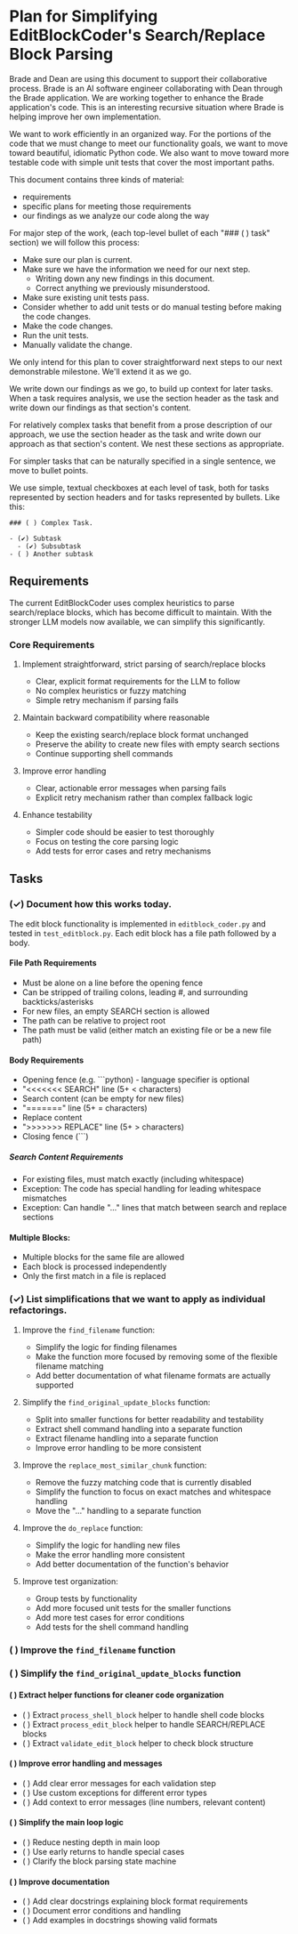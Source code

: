 # Plan for Simplifying EditBlockCoder's Search/Replace Block Parsing

Brade and Dean are using this document to support their collaborative process. Brade is an AI software engineer collaborating with Dean through the Brade application. We are working together to enhance the Brade application's code. This is an interesting recursive situation where Brade is helping improve her own implementation.

We want to work efficiently in an organized way. For the portions of the code that we must change to meet our functionality goals, we want to move toward beautiful, idiomatic Python code. We also want to move toward more testable code with simple unit tests that cover the most important paths.

This document contains three kinds of material:

- requirements
- specific plans for meeting those requirements
- our findings as we analyze our code along the way

For major step of the work, (each top-level bullet of each "### ( ) task" section) we will follow this process:

- Make sure our plan is current.
- Make sure we have the information we need for our next step.
  - Writing down any new findings in this document.
  - Correct anything we previously misunderstood.
- Make sure existing unit tests pass.
- Consider whether to add unit tests or do manual testing before making the code changes.
- Make the code changes.
- Run the unit tests.
- Manually validate the change.

We only intend for this plan to cover straightforward next steps to our next demonstrable milestone. We'll extend it as we go.

We write down our findings as we go, to build up context for later tasks. When a task requires analysis, we use the section header as the task and write down our findings as that section's content.

For relatively complex tasks that benefit from a prose description of our approach, we use the section header as the task and write down our approach as that section's content. We nest these sections as appropriate.

For simpler tasks that can be naturally specified in a single sentence, we move to bullet points.

We use simple, textual checkboxes at each level of task, both for tasks represented by section headers and for tasks represented by bullets. Like this:

```
### ( ) Complex Task.

- (✔︎) Subtask
  - (✔︎) Subsubtask
- ( ) Another subtask
```

## Requirements

The current EditBlockCoder uses complex heuristics to parse search/replace blocks, which has become difficult to maintain. With the stronger LLM models now available, we can simplify this significantly.

### Core Requirements

1. Implement straightforward, strict parsing of search/replace blocks
   - Clear, explicit format requirements for the LLM to follow
   - No complex heuristics or fuzzy matching
   - Simple retry mechanism if parsing fails

2. Maintain backward compatibility where reasonable
   - Keep the existing search/replace block format unchanged
   - Preserve the ability to create new files with empty search sections
   - Continue supporting shell commands

3. Improve error handling
   - Clear, actionable error messages when parsing fails
   - Explicit retry mechanism rather than complex fallback logic

4. Enhance testability
   - Simpler code should be easier to test thoroughly
   - Focus on testing the core parsing logic
   - Add tests for error cases and retry mechanisms

## Tasks

### (✓) Document how this works today.

The edit block functionality is implemented in `editblock_coder.py` and tested in `test_editblock.py`. Each edit block has a file path followed by a body.

#### File Path Requirements

- Must be alone on a line before the opening fence
- Can be stripped of trailing colons, leading #, and surrounding backticks/asterisks
- For new files, an empty SEARCH section is allowed
- The path can be relative to project root
- The path must be valid (either match an existing file or be a new file path)

#### Body Requirements

- Opening fence (e.g. ```python) - language specifier is optional
- "<<<<<<< SEARCH" line (5+ < characters)
- Search content (can be empty for new files)
- "=======" line (5+ = characters)
- Replace content
- ">>>>>>> REPLACE" line (5+ > characters)
- Closing fence (```)

##### Search Content Requirements

- For existing files, must match exactly (including whitespace)
- Exception: The code has special handling for leading whitespace mismatches
- Exception: Can handle "..." lines that match between search and replace sections

#### Multiple Blocks:

- Multiple blocks for the same file are allowed
- Each block is processed independently
- Only the first match in a file is replaced

### (✓) List simplifications that we want to apply as individual refactorings.

1. Improve the `find_filename` function:
   - Simplify the logic for finding filenames
   - Make the function more focused by removing some of the flexible filename matching
   - Add better documentation of what filename formats are actually supported

2. Simplify the `find_original_update_blocks` function:
   - Split into smaller functions for better readability and testability
   - Extract shell command handling into a separate function
   - Extract filename handling into a separate function
   - Improve error handling to be more consistent

3. Improve the `replace_most_similar_chunk` function:
   - Remove the fuzzy matching code that is currently disabled
   - Simplify the function to focus on exact matches and whitespace handling
   - Move the "..." handling to a separate function

4. Improve the `do_replace` function:
   - Simplify the logic for handling new files
   - Make the error handling more consistent
   - Add better documentation of the function's behavior

5. Improve test organization:
   - Group tests by functionality
   - Add more focused unit tests for the smaller functions
   - Add more test cases for error conditions
   - Add tests for the shell command handling

### ( ) Improve the `find_filename` function

### ( ) Simplify the `find_original_update_blocks` function

#### ( ) Extract helper functions for cleaner code organization
- ( ) Extract `process_shell_block` helper to handle shell code blocks
- ( ) Extract `process_edit_block` helper to handle SEARCH/REPLACE blocks
- ( ) Extract `validate_edit_block` helper to check block structure

#### ( ) Improve error handling and messages
- ( ) Add clear error messages for each validation step
- ( ) Use custom exceptions for different error types
- ( ) Add context to error messages (line numbers, relevant content)

#### ( ) Simplify the main loop logic
- ( ) Reduce nesting depth in main loop
- ( ) Use early returns to handle special cases
- ( ) Clarify the block parsing state machine

#### ( ) Improve documentation
- ( ) Add clear docstrings explaining block format requirements
- ( ) Document error conditions and handling
- ( ) Add examples in docstrings showing valid formats